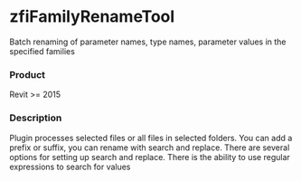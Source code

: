 # zfiFamilyRenameTool
Batch renaming of parameter names, type names, parameter values ​​in the specified families
### Product ###
Revit >= 2015
### Description ###
Plugin processes selected files or all files in selected folders. You can add a prefix or suffix, you can rename with search and replace. There are several options for setting up search and replace. There is the ability to use regular expressions to search for values
